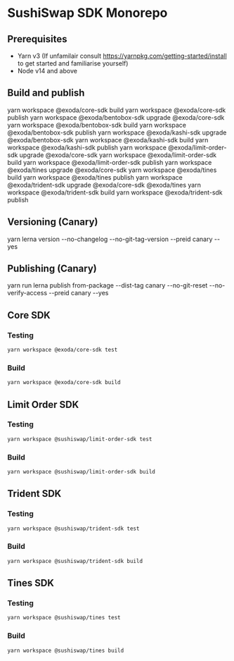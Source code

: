 # SushiSwap SDK Monorepo

## Prerequisites

- Yarn v3 (If unfamilair consult https://yarnpkg.com/getting-started/install to get started and familiarise yourself)
- Node v14 and above

## Build and publish
yarn workspace @exoda/core-sdk build
yarn workspace @exoda/core-sdk publish
yarn workspace @exoda/bentobox-sdk upgrade @exoda/core-sdk
yarn workspace @exoda/bentobox-sdk build
yarn workspace @exoda/bentobox-sdk publish
yarn workspace @exoda/kashi-sdk upgrade @exoda/bentobox-sdk
yarn workspace @exoda/kashi-sdk build
yarn workspace @exoda/kashi-sdk publish
yarn workspace @exoda/limit-order-sdk upgrade @exoda/core-sdk
yarn workspace @exoda/limit-order-sdk build
yarn workspace @exoda/limit-order-sdk publish
yarn workspace @exoda/tines upgrade @exoda/core-sdk
yarn workspace @exoda/tines build
yarn workspace @exoda/tines publish
yarn workspace @exoda/trident-sdk upgrade @exoda/core-sdk @exoda/tines
yarn workspace @exoda/trident-sdk build
yarn workspace @exoda/trident-sdk publish


## Versioning (Canary)

yarn lerna version --no-changelog --no-git-tag-version --preid canary --yes

## Publishing (Canary)

yarn run lerna publish from-package --dist-tag canary --no-git-reset --no-verify-access --preid canary --yes

## Core SDK

### Testing

```sh 
yarn workspace @exoda/core-sdk test
```

### Build

```sh 
yarn workspace @exoda/core-sdk build
```

## Limit Order SDK

### Testing

```sh 
yarn workspace @sushiswap/limit-order-sdk test
```

### Build

```sh 
yarn workspace @sushiswap/limit-order-sdk build
```

## Trident SDK

### Testing

```sh 
yarn workspace @sushiswap/trident-sdk test
```

### Build

```sh 
yarn workspace @sushiswap/trident-sdk build
```

## Tines SDK

### Testing

```sh 
yarn workspace @sushiswap/tines test
```

### Build

```sh 
yarn workspace @sushiswap/tines build
```